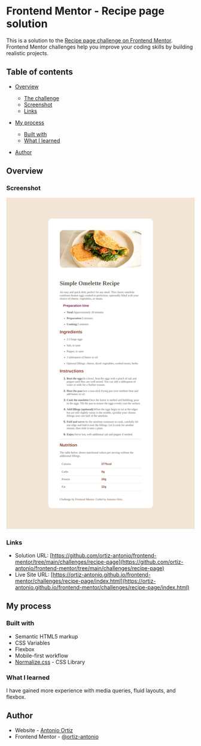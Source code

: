 # Frontend Mentor - Recipe page solution

This is a solution to the [Recipe page challenge on Frontend Mentor](https://www.frontendmentor.io/challenges/recipe-page-KiTsR8QQKm). Frontend Mentor challenges help you improve your coding skills by building realistic projects.

## Table of contents

- [Overview](#overview)
  - [The challenge](#the-challenge)
  - [Screenshot](#screenshot)
  - [Links](#links)
- [My process](#my-process)

  - [Built with](#built-with)
  - [What I learned](#what-i-learned)

- [Author](#author)

## Overview

### Screenshot

![](./screenshot.png)

### Links

- Solution URL: [https://github.com/ortiz-antonio/frontend-mentor/tree/main/challenges/recipe-page](https://github.com/ortiz-antonio/frontend-mentor/tree/main/challenges/recipe-page)
- Live Site URL: [https://ortiz-antonio.github.io/frontend-mentor/challenges/recipe-page/index.html](https://ortiz-antonio.github.io/frontend-mentor/challenges/recipe-page/index.html)

## My process

### Built with

- Semantic HTML5 markup
- CSS Variables
- Flexbox
- Mobile-first workflow
- [Normalize.css](https://necolas.github.io/normalize.css/) - CSS Library

### What I learned

I have gained more experience with media queries, fluid layouts, and flexbox.

## Author

- Website - [Antonio Ortiz](https://ortiz.studio)
- Frontend Mentor - [@ortiz-antonio](https://www.frontendmentor.io/profile/ortiz-antonio)
